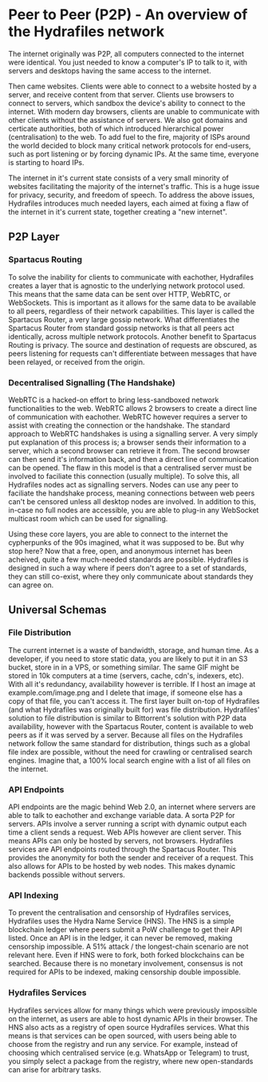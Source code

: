# Peer to Peer (P2P) - An overview of the Hydrafiles network

The internet originally was P2P, all computers connected to the internet were identical. You just needed to know a computer's IP to talk to it, with servers and desktops having the same access to the internet.

Then came websites. Clients were able to connect to a website hosted by a server, and receive content from that server. Clients use browsers to connect to servers, which sandbox the device's ability to connect to the internet. With modern
day browsers, clients are unable to communicate with other clients without the assistance of servers. We also got domains and certicate authorities, both of which introduced hierarchical power (centralisation) to the web. To add fuel to the
fire, majority of ISPs around the world decided to block many critical network protocols for end-users, such as port listening or by forcing dynamic IPs. At the same time, everyone is starting to hoard IPs.

The internet in it's current state consists of a very small minority of websites facilitating the majority of the internet's traffic. This is a huge issue for privacy, security, and freedom of speech. To address the above issues, Hydrafiles
introduces much needed layers, each aimed at fixing a flaw of the internet in it's current state, together creating a "new internet".

## P2P Layer

### Spartacus Routing

To solve the inability for clients to communicate with eachother, Hydrafiles creates a layer that is agnostic to the underlying network protocol used. This means that the same data can be sent over HTTP, WebRTC, or WebSockets. This is
important as it allows for the same data to be available to all peers, regardless of their network capabilities. This layer is called the Spartacus Router, a very large gossip network. What differentiates the Spartacus Router from standard
gossip networks is that all peers act identically, across multiple network protocols. Another benefit to Spartacus Routing is privacy. The source and destination of requests are obscured, as peers listening for requests can't differentiate
between messages that have been relayed, or received from the origin.

### Decentralised Signalling (The Handshake)

WebRTC is a hacked-on effort to bring less-sandboxed network functionalities to the web. WebRTC allows 2 browsers to create a direct line of communication with eachother. WebRTC however requires a server to assist with creating the
connection or the handshake. The standard approach to WebRTC handshakes is using a signalling server. A very simply put explanation of this process is; a browser sends their information to a server, which a second browser can retrieve it
from. The second browser can then send it's information back, and then a direct line of communication can be opened. The flaw in this model is that a centralised server must be involved to faciliate this connection (usually multiple). To
solve this, all Hydrafiles nodes act as signalling servers. Nodes can use any peer to faciliate the handshake process, meaning connections between web peers can't be censored unless all desktop nodes are involved. In addition to this,
in-case no full nodes are accessible, you are able to plug-in any WebSocket multicast room which can be used for signalling.

Using these core layers, you are able to connect to the internet the cypherpunks of the 90s imagined, what it was supposed to be. But why stop here? Now that a free, open, and anonymous internet has been acheived, quite a few much-needed
standards are possible. Hydrafiles is designed in such a way where if peers don't agree to a set of standards, they can still co-exist, where they only communicate about standards they can agree on.

## Universal Schemas

### File Distribution

The current internet is a waste of bandwidth, storage, and human time. As a developer, if you need to store static data, you are likely to put it in an S3 bucket, store in in a VPS, or something similar. The same GIF might be stored in 10k
computers at a time (servers, cache, cdn's, indexers, etc). With all it's redundancy, availability however is terrible. If I host an image at example.com/image.png and I delete that image, if someone else has a copy of that file, you can't
access it. The first layer built on-top of Hydrafiles (and what Hydrafiles was originally built for) was file distribution. Hydrafiles' solution to file distribution is similar to Bittorrent's solution with P2P data availability, however
with the Spartacus Router, content is available to web peers as if it was served by a server. Because all files on the Hydrafiles network follow the same standard for distribution, things such as a global file index are possible, without
the need for crawling or centralised search engines. Imagine that, a 100% local search engine with a list of all files on the internet.

### API Endpoints

API endpoints are the magic behind Web 2.0, an internet where servers are able to talk to eachother and exchange variable data. A sorta P2P for servers. APIs involve a server running a script with dynamic output each time a client sends a
request. Web APIs however are client server. This means APIs can only be hosted by servers, not browsers. Hydrafiles services are API endpoints routed through the Spartacus Router. This provides the anonymity for both the sender and
receiver of a request. This also allows for APIs to be hosted by web nodes. This makes dynamic backends possible without servers.

### API Indexing

To prevent the centralisation and censorship of Hydrafiles services, Hydrafiles uses the Hydra Name Service (HNS). The HNS is a simple blockchain ledger where peers submit a PoW challenge to get their API listed. Once an API is in the
ledger, it can never be removed, making censorship impossible. A 51% attack / the longest-chain scenario are not relevant here. Even if HNS were to fork, both forked blockchains can be searched. Because there is no monetary involvement,
consensus is not required for APIs to be indexed, making censorship double impossible.

### Hydrafiles Services

Hydrafiles services allow for many things which were previously impossible on the internet, as users are able to host dynamic APIs in their browser. The HNS also acts as a registry of open source Hydrafiles services. What this means is that
services can be open sourced, with users being able to choose from the registry and run any service. For example, instead of choosing which centralised service (e.g. WhatsApp or Telegram) to trust, you simply select a package from the
registry, where new open-standards can arise for arbitrary tasks.
